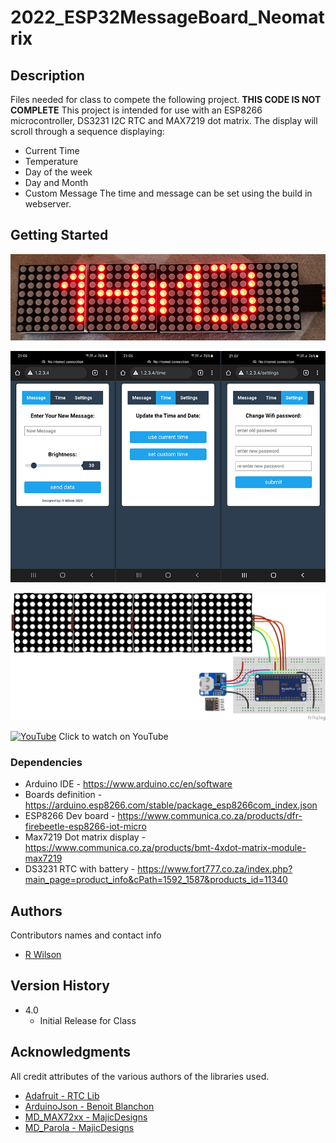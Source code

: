# 2022_ESP32MessageBoard_Neomatrix

## Description
Files needed for class to compete the following project. **THIS CODE IS NOT COMPLETE**
This project is intended for use with an ESP8266 microcontroller, DS3231 I2C RTC and MAX7219 dot matrix.
The display will scroll through a sequence displaying:
* Current Time
* Temperature
* Day of the week
* Day and Month
* Custom Message
The time and message can be set using the build in webserver.

## Getting Started

![Matrix Display](https://github.com/VostroDev/2022_Scrolling_Message_v4_class/blob/main/docs/matrix_display.png)

![Web Server](https://github.com/VostroDev/2022_Scrolling_Message_v4_class/blob/main/docs/webserver_v2.png)

![Connections](https://github.com/VostroDev/2022_Scrolling_Message_v4_class/blob/main/docs/ESPMessageBreadBoard3.png)

[![YouTube](http://img.youtube.com/vi/fGqDmvhMRC4/0.jpg)](https://www.youtube.com/watch?v=fGqDmvhMRC4 "Video Title")
Click to watch on YouTube

### Dependencies
* Arduino IDE - https://www.arduino.cc/en/software
* Boards definition - https://arduino.esp8266.com/stable/package_esp8266com_index.json
* ESP8266 Dev board - https://www.communica.co.za/products/dfr-firebeetle-esp8266-iot-micro
* Max7219 Dot matrix display - https://www.communica.co.za/products/bmt-4xdot-matrix-module-max7219
* DS3231 RTC with battery - https://www.fort777.co.za/index.php?main_page=product_info&cPath=1592_1587&products_id=11340

## Authors

Contributors names and contact info

* [R Wilson](vostrodev@gmail.com)  

## Version History

* 4.0
    * Initial Release for Class
    
## Acknowledgments

All credit attributes of the various authors of the libraries used.

* [Adafruit - RTC Lib](https://github.com/adafruit/RTClib)
* [ArduinoJson - Benoit Blanchon](https://arduinojson.org)
* [MD_MAX72xx - MajicDesigns](https://github.com/MajicDesigns/MD_MAX72xx)
* [MD_Parola  - MajicDesigns](https://github.com/MajicDesigns/MD_Parola)

